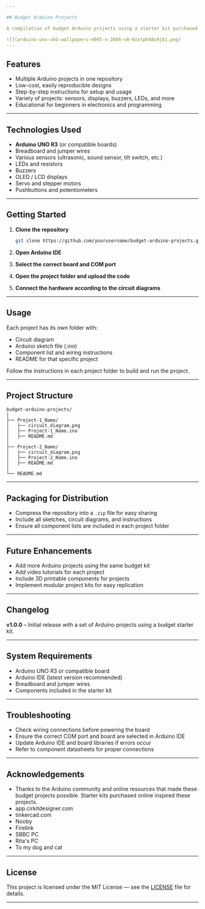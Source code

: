 ```yaml
---

## Budget Arduino Projects

A compilation of budget Arduino projects using a starter kit purchased online. This repository contains several small Arduino projects designed to maximize learning while minimizing cost, making it ideal for hobbyists and beginners.

![](arduino-uno-uhd-wallpapers-4965-x-2666-v0-6oxtph48x9jb1.png)
---
```


## Features

* Multiple Arduino projects in one repository
* Low-cost, easily reproducible designs
* Step-by-step instructions for setup and usage
* Variety of projects: sensors, displays, buzzers, LEDs, and more
* Educational for beginners in electronics and programming

---

## Technologies Used

* **Arduino UNO R3** (or compatible boards)
* Breadboard and jumper wires
* Various sensors (ultrasonic, sound sensor, tilt switch, etc.)
* LEDs and resistors
* Buzzers
* OLED / LCD displays
* Servo and stepper motors
* Pushbuttons and potentiometers

---

## Getting Started

1. **Clone the repository**

   ```bash
   git clone https://github.com/yourusername/budget-arduino-projects.git
   ```
2. **Open Arduino IDE**
3. **Select the correct board and COM port**
4. **Open the project folder and upload the code**
5. **Connect the hardware according to the circuit diagrams**

---

## Usage

Each project has its own folder with:

* Circuit diagram
* Arduino sketch file (.ino)
* Component list and wiring instructions
* README for that specific project

Follow the instructions in each project folder to build and run the project.

---

## Project Structure

```
budget-arduino-projects/
│
├── Project-1_Name/
│   ├── circuit_diagram.png
│   ├── Project-1_Name.ino
│   ├── README.md
│
├── Project-2_Name/
│   ├── circuit_diagram.png
│   ├── Project-2_Name.ino
│   ├── README.md
│
└── README.md
```

---

## Packaging for Distribution

* Compress the repository into a `.zip` file for easy sharing
* Include all sketches, circuit diagrams, and instructions
* Ensure all component lists are included in each project folder

---

## Future Enhancements

* Add more Arduino projects using the same budget kit
* Add video tutorials for each project
* Include 3D printable components for projects
* Implement modular project kits for easy replication

---

## Changelog

**v1.0.0** – Initial release with a set of Arduino projects using a budget starter kit.

---

## System Requirements

* Arduino UNO R3 or compatible board
* Arduino IDE (latest version recommended)
* Breadboard and jumper wires
* Components included in the starter kit

---

## Troubleshooting

* Check wiring connections before powering the board
* Ensure the correct COM port and board are selected in Arduino IDE
* Update Arduino IDE and board libraries if errors occur
* Refer to component datasheets for proper connections

---

## Acknowledgements

* Thanks to the Arduino community and online resources that made these budget projects possible. Starter kits purchased online inspired these projects.
* app.cirkitdesigner.com
* tinkercad.com
* Nooby 
* Firelink
* SBBC PC
* Rita's PC
* To my dog and cat

---

## License

This project is licensed under the MIT License — see the [LICENSE](LICENSE) file for details.

---

